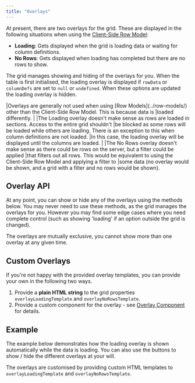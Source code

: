 ```yaml
---
title: "Overlays"
---
```


At present, there are two overlays for the grid. These are displayed in the following situations when using the [Client-Side Row Model](/client-side-model/):

- **Loading**: Gets displayed when the grid is loading data or waiting for column definitions.
- **No Rows**: Gets displayed when loading has completed but there are no rows to show.

The grid manages showing and hiding of the overlays for you. When the table is first initialised, the loading overlay is displayed if `rowData` or `columnDefs` are set to `null` or `undefined`. When these options are updated the loading overlay is hidden.

<note>
|Overlays are generally not used when using [Row Models](../row-models/) other than the Client-Side Row Model. This is because data is
|loaded differently.
|
|The Loading overlay doesn't make sense as rows are loaded in sections. Access to the entire grid shouldn't
|be blocked as some rows will be loaded while others are loading. There is an exception to this when column definitions are not loaded.
|In this case, the loading overlay will be displayed until the columns are loaded.
|
|The No Rows overlay doesn't make sense as there could be rows on the server, but a filter could be applied
|that filters out all rows. This would be equivalent to using the Client-Side Row Model and applying a filter to
|some data (no overlay would be shown, and a grid with a filter and no rows would be shown).
</note>

## Overlay API

At any point, you can show or hide any of the overlays using the methods below. You may never need to use these methods, as the grid manages the overlays for you. However you may find some edge cases where you need complete control (such as showing 'loading' if an option outside the grid is changed).

<api-documentation source='grid-api/api.json' section='overlays' config='{"overrideBottomMargin":"1rem"}'></api-documentation>

The overlays are mutually exclusive, you cannot show more than one overlay at any given time.

## Custom Overlays

If you're not happy with the provided overlay templates, you can provide your own in the following two ways.

1. Provide a **plain HTML string** to the grid properties `overlayLoadingTemplate` and `overlayNoRowsTemplate`. 
1. Provide a custom component for the overlay - see [Overlay Component](/component-overlay/) for details.


## Example

The example below demonstrates how the loading overlay is shown automatically while the data is loading. You can also use the buttons to show / hide the different overlays at your will. 

The overlays are customised by providing custom HTML templates to `overlayLoadingTemplate` and `overlayNoRowsTemplate`.

<grid-example title='Overlays' name='overlays' type='mixed' options='{ "exampleHeight": 350 }'></grid-example>



